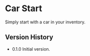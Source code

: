 # Car Start

Simply start with a car in your inventory.

## Version History

- 0.1.0 Initial version.
